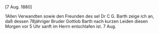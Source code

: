  [7 Aug. 1880]

1Allen Verwandten sowie den Freunden des sel Dr C G. Barth zeige ich an, daß dessen 78jähriger Bruder Gottlob Barth nach kurzen Leiden diesen Morgen vor 5 Uhr sanft im Herrn entschlafen ist. 7 Aug.
